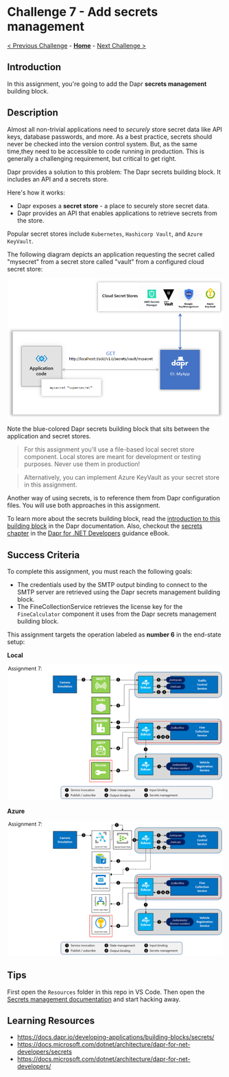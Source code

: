 # Challenge 7 - Add secrets management

[< Previous Challenge](./Challenge-06.md) - **[Home](../README.md)** - [Next Challenge >](./Challenge-08.md)

## Introduction

In this assignment, you're going to add the Dapr **secrets management** building block.

## Description

Almost all non-trivial applications need to _securely_ store secret data like API keys, database passwords, and more. As a best practice, secrets should never be checked into the version control system. But, as the same time,they need to be accessible to code running in production. This is generally a challenging requirement, but critical to get right.

Dapr provides a solution to this problem: The Dapr secrets building block. It includes an API and a secrets store.

Here's how it works:

- Dapr exposes a **secret store** - a place to securely store secret data.
- Dapr provides an API that enables applications to retrieve secrets from the store.

Popular secret stores include `Kubernetes`, `Hashicorp Vault`, and `Azure KeyVault`.

The following diagram depicts an application requesting the secret called "mysecret" from a secret store called "vault" from a configured cloud secret store:

<img src="../.img/Challenge-07/secrets_cloud_stores.png" style="zoom:67%;" />

Note the blue-colored Dapr secrets building block that sits between the application and secret stores.

> For this assignment you'll use a file-based local secret store component. Local stores are meant for development or testing purposes. Never use them in production!

> Alternatively, you can implement Azure KeyVault as your secret store in this assignment.

Another way of using secrets, is to reference them from Dapr configuration files. You will use both approaches in this assignment.

To learn more about the secrets building block, read the [introduction to this building block](https://docs.dapr.io/developing-applications/building-blocks/secrets/) in the Dapr documentation. Also, checkout the [secrets chapter](https://docs.microsoft.com/dotnet/architecture/dapr-for-net-developers/secrets) in the [Dapr for .NET Developers](https://docs.microsoft.com/dotnet/architecture/dapr-for-net-developers/) guidance eBook.

## Success Criteria

To complete this assignment, you must reach the following goals:

- The credentials used by the SMTP output binding to connect to the SMTP server are retrieved using the Dapr secrets management building block.
- The FineCollectionService retrieves the license key for the `FineCalculator` component it uses from the Dapr secrets management building block.

This assignment targets the operation labeled as **number 6** in the end-state setup:

**Local**

<img src="../.img/Challenge-07/secrets-management-operation.png" style="zoom: 67%;" />

**Azure**

<img src="../.img/Challenge-07/secrets-management-operation-azure.png" style="zoom: 67%;" />

## Tips

First open the `Resources` folder in this repo in VS Code. Then open the [Secrets management documentation](https://docs.dapr.io/developing-applications/building-blocks/secrets/) and start hacking away.

## Learning Resources
- https://docs.dapr.io/developing-applications/building-blocks/secrets/
- https://docs.microsoft.com/dotnet/architecture/dapr-for-net-developers/secrets
- https://docs.microsoft.com/dotnet/architecture/dapr-for-net-developers/